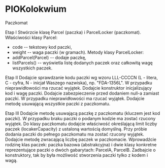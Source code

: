 # PIOKolokwium
Paczkomat

Etap I
Stwórzcie klasę Parcel (paczka) i ParcelLocker (paczkomat).
Właściwości klasy Parcel:
- code -- tekstowy kod paczki,
- weight -- waga paczki (w gramach).
Metody klasy ParcelLocker:
- addParcel(Parcel) -- dodaje paczkę,
- listParcels() -- wyświetla listę dodanych paczek oraz całkowitą wagę wszystkich paczek.

Etap II
Dodajcie sprawdzanie kodu paczki wg wzoru LLL-CCCCN (L - litera, C - cyfra, N - inicjał Waszego nazwiska), np. "FDA-1356L". W przypadku nieprawidłowości ma rzucać wyjątek.
Dodajcie konstruktor inicjalizujący kod i wagę paczki.
Dodajcie zabezpieczenie przed dodaniem null-a zamiast paczki. W przypadku nieprawidłowości ma rzucać wyjątek.
Dodajcie metodę usuwającą wszystkie paczki z paczkomatu.

Etap III
Dodajcie metodę usuwającą paczkę z paczkomatu (kluczem jest kod paczki). W przypadku braku paczki o podanym kodzie ma zostać rzucony wyjątek.
Do klasy paczkomatu dodajcie właściwość określającą limit liczby paczek (locakerCapacity) z ustaloną wartością domyślną. Przy próbie dodania paczki do pełnego paczkomatu ma zostać rzucony wyjątek. Dodajcie metodę zwracającą liczbę paczek w paczkomacie.
Wprowadźcie rodzinę klas paczek: paczka bazowa (abstrakcyjna) i dwie klasy konkretne reprezentujące paczki o dwóch gabarytach: ParcelA, ParcelB. Zadbajcie o konstruktory, tak by była możliwość stworzenia paczki tylko z kodem i wagą.

